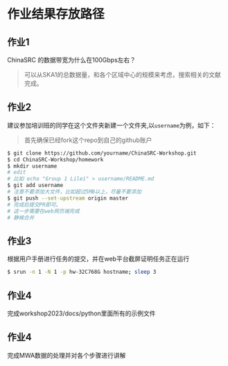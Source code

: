 # 作业结果存放路径

## 作业1

ChinaSRC 的数据带宽为什么在100Gbps左右？

> 可以从SKA1的总数据量，和各个区域中心的规模来考虑，搜索相关的文献完成。


## 作业2

建议参加培训班的同学在这个文件夹新建一个文件夹,以`username`为例，如下：

> 首先确保已经fork这个repo到自己的github账户

```bash
$ git clone https://github.com/yourname/ChinaSRC-Workshop.git
$ cd ChinaSRC-Workshop/homework
$ mkdir username
# edit
# 比如 echo "Group 1 Lilei" > username/README.md
$ git add username
# 注意不要添加大文件，比如超过5MB以上，尽量不要添加
$ git push --set-upstream origin master
# 完成后提交PR即可。
# 这一步需要在web网页端完成
# 静候合并
```


## 作业3

根据用户手册进行任务的提交，并在web平台截屏证明任务正在运行

```bash
$ srun -n 1 -N 1 -p hw-32C768G hostname; sleep 3
```


## 作业4

完成workshop2023/docs/python里面所有的示例文件


## 作业4

完成MWA数据的处理并对各个步骤进行讲解

